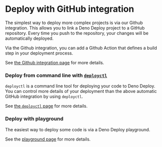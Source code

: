 # Deploy with GitHub integration

The simplest way to deploy more complex projects is via our Github integration.
This allows you to link a Deno Deploy project to a GitHub repository. Every time
you push to the repository, your changes will be automatically deployed.

Via the Github integration, you can add a Github Action that defines a build
step in your deployment process.

See [the Github integration page](ci_github) for more details.

### Deploy from command line with [`deployctl`](deployctl)

`deployctl` is a command line tool for deploying your code to Deno Deploy. You
can control more details of your deployment than the above automatic GitHub
integration by using `deployctl`.

See [the `deployctl` page](deployctl) for more details.

### Deploy with playground

The easiest way to deploy some code is via a Deno Deploy playground.

See the [playground page](playgrounds) for more details.

